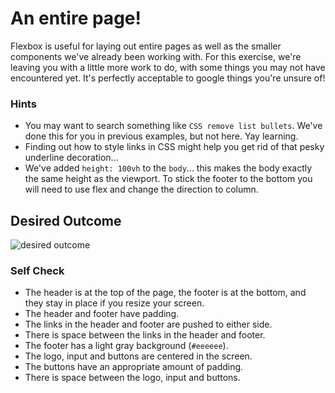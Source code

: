 # An entire page!

Flexbox is useful for laying out entire pages as well as the smaller components
we've already been working with. For this exercise, we're leaving you with a little 
more work to do, with some things you may not have encountered yet. 
It's perfectly acceptable to google things you're unsure of!

### Hints
- You may want to search something like `CSS remove list bullets`.  We've done this 
for you in previous examples, but not here. Yay learning.
- Finding out how to style links in CSS might help you get rid of that pesky underline decoration...
- We've added `height: 100vh` to the `body`... this makes the body exactly the same height as the 
viewport. To stick the footer to the bottom you will need to use flex and change the direction to column.

## Desired Outcome
![desired outcome](./desired-outcome.png)

### Self Check

- The header is at the top of the page, the footer is at the bottom, and they stay in place if you resize your screen.
- The header and footer have padding.
- The links in the header and footer are pushed to either side.
- There is space between the links in the header and footer.
- The footer has a light gray background (`#eeeeee`).
- The logo, input and buttons are centered in the screen.
- The buttons have an appropriate amount of padding.
- There is space between the logo, input and buttons.
